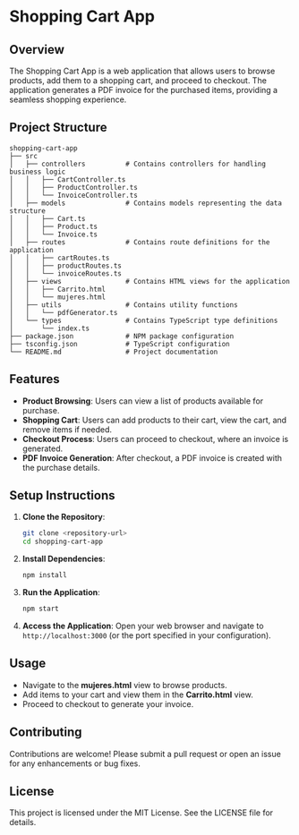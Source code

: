 # Shopping Cart App

## Overview
The Shopping Cart App is a web application that allows users to browse products, add them to a shopping cart, and proceed to checkout. The application generates a PDF invoice for the purchased items, providing a seamless shopping experience.

## Project Structure
```
shopping-cart-app
├── src
│   ├── controllers          # Contains controllers for handling business logic
│   │   ├── CartController.ts
│   │   ├── ProductController.ts
│   │   └── InvoiceController.ts
│   ├── models               # Contains models representing the data structure
│   │   ├── Cart.ts
│   │   ├── Product.ts
│   │   └── Invoice.ts
│   ├── routes               # Contains route definitions for the application
│   │   ├── cartRoutes.ts
│   │   ├── productRoutes.ts
│   │   └── invoiceRoutes.ts
│   ├── views                # Contains HTML views for the application
│   │   ├── Carrito.html
│   │   └── mujeres.html
│   ├── utils                # Contains utility functions
│   │   └── pdfGenerator.ts
│   └── types                # Contains TypeScript type definitions
│       └── index.ts
├── package.json             # NPM package configuration
├── tsconfig.json            # TypeScript configuration
└── README.md                # Project documentation
```

## Features
- **Product Browsing**: Users can view a list of products available for purchase.
- **Shopping Cart**: Users can add products to their cart, view the cart, and remove items if needed.
- **Checkout Process**: Users can proceed to checkout, where an invoice is generated.
- **PDF Invoice Generation**: After checkout, a PDF invoice is created with the purchase details.

## Setup Instructions
1. **Clone the Repository**:
   ```bash
   git clone <repository-url>
   cd shopping-cart-app
   ```

2. **Install Dependencies**:
   ```bash
   npm install
   ```

3. **Run the Application**:
   ```bash
   npm start
   ```

4. **Access the Application**:
   Open your web browser and navigate to `http://localhost:3000` (or the port specified in your configuration).

## Usage
- Navigate to the **mujeres.html** view to browse products.
- Add items to your cart and view them in the **Carrito.html** view.
- Proceed to checkout to generate your invoice.

## Contributing
Contributions are welcome! Please submit a pull request or open an issue for any enhancements or bug fixes.

## License
This project is licensed under the MIT License. See the LICENSE file for details.
